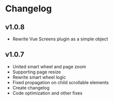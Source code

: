 # Changelog

## v1.0.8
* Rewrite Vue Screens plugin as a simple object

## v1.0.7
* United smart wheel and page zoom
* Supporting page resize
* Rewrite smart wheel logic
* Fixed propagation on child scrollable elements
* Create changelog
* Code optimization and other fixes